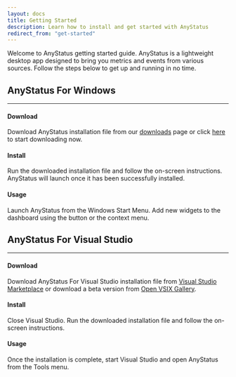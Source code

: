 ```yaml
---
layout: docs
title: Getting Started
description: Learn how to install and get started with AnyStatus
redirect_from: "get-started"
---
```


Welcome to AnyStatus getting started guide. AnyStatus is a lightweight desktop app designed to bring you metrics and events from various sources. Follow the steps below to get up and running in no time.

## AnyStatus For Windows
------------------------

#### Download

Download AnyStatus installation file from our [downloads](/downloads) page or click [here](/downloads/thank-you) to start downloading now.

#### Install

Run the downloaded installation file and follow the on-screen instructions.
AnyStatus will launch once it has been successfully installed.

#### Usage

Launch AnyStatus from the Windows Start Menu. Add new widgets to the dashboard using the <i class="fas fa-plus"></i> button or the context menu.

## AnyStatus For Visual Studio
------------------------------

#### Download

Download AnyStatus For Visual Studio installation file from [Visual Studio Marketplace](https://marketplace.visualstudio.com/items?itemName=AnyStatus.AnyStatus) or download a beta version from [Open VSIX Gallery](http://vsixgallery.com/extension/AnyStatus.VSPackage.6f25620d-ff50-42d1-89da-709a45cebe10/).

#### Install

Close Visual Studio. Run the downloaded installation file and follow the on-screen instructions.

#### Usage

Once the installation is complete, start Visual Studio and open AnyStatus from the Tools menu.
